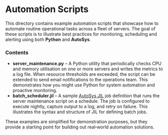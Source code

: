 # Automation Scripts

This directory contains example automation scripts that showcase how to automate routine operational tasks across a fleet of servers.  The goal of these scripts is to illustrate best practices for monitoring, scheduling and alerting using both **Python** and **AutoSys**.

### Contents

- **server_maintenance.py** – A Python utility that periodically checks CPU and memory utilisation on one or more servers and writes the metrics to a log file.  When resource thresholds are exceeded, the script can be extended to send email notifications to the operations team.  This demonstrates how you might use Python for system automation and proactive monitoring.
- **batch_scheduler.jil** – A sample [AutoSys JIL](https://en.wikipedia.org/wiki/AutoSys) job definition that runs the server maintenance script on a schedule.  The job is configured to execute nightly, capture output to a log, and retry on failure.  This illustrates the syntax and structure of JIL for defining batch jobs.

These examples are simplified for demonstration purposes, but they provide a starting point for building out real‑world automation solutions.
